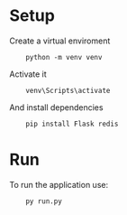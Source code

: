 # Setup

Create a virtual enviroment

```
    python -m venv venv
```

Activate it

```
    venv\Scripts\activate
```

And install dependencies
```
    pip install Flask redis
```

# Run

To run the application use:
```
    py run.py
```